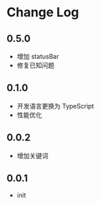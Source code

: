 # Change Log

## 0.5.0

- 增加 statusBar
- 修复已知问题

## 0.1.0

- 开发语言更换为 TypeScript
- 性能优化

## 0.0.2

- 增加关键词

## 0.0.1

- init
